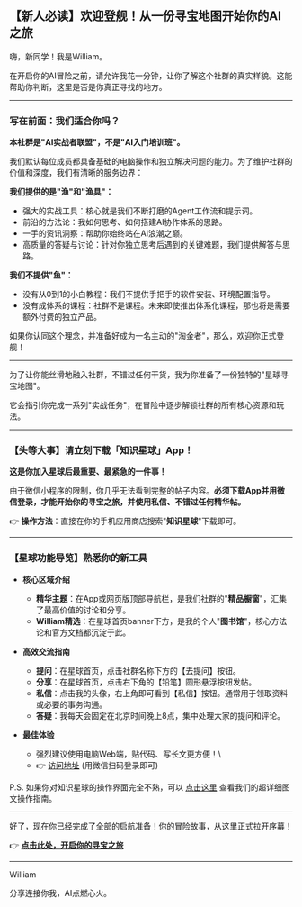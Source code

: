 ## 【新人必读】欢迎登舰！从一份寻宝地图开始你的AI之旅

嗨，新同学！我是William。

在开启你的AI冒险之前，请允许我花一分钟，让你了解这个社群的真实样貌。这能帮助你判断，这里是否是你真正寻找的地方。

---

### 写在前面：我们适合你吗？

**本社群是"AI实战者联盟"，不是"AI入门培训班"。**

我们默认每位成员都具备基础的电脑操作和独立解决问题的能力。为了维护社群的价值和深度，我们有清晰的服务边界：

**我们提供的是"渔"和"渔具"：**
*   强大的实战工具：核心就是我们不断打磨的Agent工作流和提示词。
*   前沿的方法论：我如何思考、如何搭建AI协作体系的思路。
*   一手的资讯洞察：帮助你始终站在AI浪潮之巅。
*   高质量的答疑与讨论：针对你独立思考后遇到的关键难题，我们提供解答与思路。

**我们不提供"鱼"：**
*   没有从0到1的小白教程：我们不提供手把手的软件安装、环境配置指导。
*   没有成体系的课程：社群不是课程。未来即使推出体系化课程，那也将是需要额外付费的独立产品。

如果你认同这个理念，并准备好成为一名主动的"淘金者"，那么，欢迎你正式登舰！

---

为了让你能丝滑地融入社群，不错过任何干货，我为你准备了一份独特的"星球寻宝地图"。

它会指引你完成一系列"实战任务"，在冒险中逐步解锁社群的所有核心资源和玩法。

---

### 【头等大事】请立刻下载「知识星球」App！

**这是你加入星球后最重要、最紧急的一件事！**

由于微信小程序的限制，你几乎无法看到完整的帖子内容。**必须下载App并用微信登录，才能开始你的寻宝之旅，并使用私信、不错过任何精华帖。**

👉 **操作方法**：直接在你的手机应用商店搜索"**知识星球**"下载即可。

---

### 【星球功能导览】熟悉你的新工具

*   **核心区域介绍**
    *   **精华主题**：在App或网页版顶部导航栏，是我们社群的"**精品橱窗**"，汇集了最高价值的讨论和分享。
    *   **William精选**：在星球首页banner下方，是我的个人"**图书馆**"，核心方法论和官方文档都沉淀于此。

*   **高效交流指南**
    *   **提问**：在星球首页，点击社群名称下方的【去提问】按钮。
    *   **分享**：在星球首页，点击右下角的【铅笔】圆形悬浮按钮发帖。
    *   **私信**：点击我的头像，右上角即可看到【私信】按钮。通常用于领取资料或必要的事务沟通。
    *   **答疑**：我每天会固定在北京时间晚上8点，集中处理大家的提问和评论。

*   **最佳体验**
    *   强烈建议使用电脑Web端，贴代码、写长文更方便！\
    *   👉 [访问地址](https://wx.zsxq.com/login) (用微信扫码登录即可)

P.S. 如果你对知识星球的操作界面完全不熟，可以 [点击这里](https://t.zsxq.com/Sm0rY) 查看我们的超详细图文操作指南。

---

好了，现在你已经完成了全部的启航准备！你的冒险故事，从这里正式拉开序幕！

👉 **[点击此处，开启你的寻宝之旅](https://t.zsxq.com/你的新链接)**

---
William

分享连接你我，AI点燃心火。